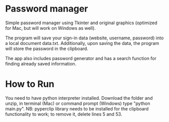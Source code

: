 # Password manager

Simple password manager using Tkinter and original graphics (optimized for Mac, but will work on Windows as well).

The program will save your sign-in data (website, username, password) into a local document data.txt.
Additionally, upon saving the data, the program will store the password in the clipboard.

The app also includes password generator and has a search function for finding already saved information.


# How to Run

You need to have python interpreter installed. Download the folder and unzip, in terminal (Mac) or command prompt (Windows) type "python main.py".
NB: pyperclip library needs to be installed for the clipboard functionality to work; to remove it, delete lines 5 and 53.

